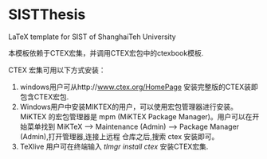 # SISTThesis
LaTeX template for SIST of ShanghaiTeh University

本模板依赖于CTEX宏集，并调用CTEX宏包中的ctexbook模板.

CTEX 宏集可用以下方式安装：
1. windows用户可从http://www.ctex.org/HomePage 安装完整版的CTEX装即包含CTEX宏包.
2. Windows用户中安装MIKTEX的用户，可以使用宏包管理器进行安装。MiKTEX 的宏包管理器是 mpm (MiKTEX Package Manager)。用户可以在开始菜单找到 MiKTeX --> Maintenance (Admin) --> Package Manager (Admin),打开管理器,连接上远程 仓库之后,搜索 ctex 安装即可。
3. TeXlive 用户可在终端输入 *tlmgr install ctex* 安装CTEX宏集.


